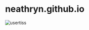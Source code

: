 # neathryn.github.io


![usertiss](https://github.com/neathryn/neathryn.github.io/assets/140681793/14c14715-c379-4ee8-9431-f1f1027ac53f)
